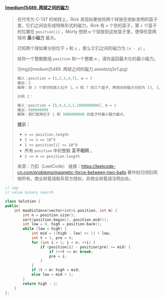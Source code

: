 #### [[medium]5489. 两球之间的磁力](https://leetcode-cn.com/problems/magnetic-force-between-two-balls/)

> 在代号为 C-137 的地球上，Rick 发现如果他将两个球放在他新发明的篮子里，它们之间会形成特殊形式的磁力。Rick 有 `n` 个空的篮子，第 `i` 个篮子的位置在 `position[i]` ，Morty 想把 `m` 个球放到这些篮子里，使得任意两球间 **最小磁力** 最大。
>
> 已知两个球如果分别位于 `x` 和 `y` ，那么它们之间的磁力为 `|x - y|` 。
>
> 给你一个整数数组 `position` 和一个整数 `m` ，请你返回最大化的最小磁力。
>
> ![img]([medium]5489. 两球之间的磁力.assets/q3v1.jpg)
>
> ```python
> 输入：position = [1,2,3,4,7], m = 3
> 输出：3
> 解释：将 3 个球分别放入位于 1，4 和 7 的三个篮子，两球间的磁力分别为 [3, 3, 6]。最小磁力为 3 。我们没办法让最小磁力大于 3 。
> 
> 示例 2：
> 
> 输入：position = [5,4,3,2,1,1000000000], m = 2
> 输出：999999999
> 解释：我们使用位于 1 和 1000000000 的篮子时最小磁力最大。
> ```
>
> **提示：**
>
> - `n == position.length`
> - `2 <= n <= 10^5`
> - `1 <= position[i] <= 10^9`
> - 所有 `position` 中的整数 **互不相同** 。
> - `2 <= m <= position.length`
>
> 来源：力扣（LeetCode）
> 链接：https://leetcode-cn.com/problems/magnetic-force-between-two-balls
> 著作权归领扣网络所有。商业转载请联系官方授权，非商业转载请注明出处。



```cpp
// cpp
// value binary search

class Solution {
public:
    int maxDistance(vector<int>& position, int m) {
        int n = position.size();
        sort(position.begin(), position.end());
        int low = 0, high = position.back();
        while (low < high) {
            int mid = ((high - low) >> 1) + low;
            int t = 1, pre = 0;
            for (int i = 1; i < n; ++i) {
                if (position[i] - position[pre] >= mid) {
                    if (++t >= m) break; 
                    pre = i;
                }
            }
            if (t < m) high = mid;
            else low = mid + 1;
        }
        return high - 1;
    }
};
```

